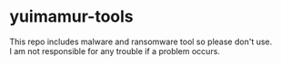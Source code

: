 # yuimamur-tools
This repo includes malware and ransomware tool so please don't use.
<br>
I am not responsible for any trouble if a problem occurs.
